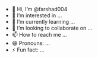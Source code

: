 - 👋 Hi, I’m @farshad004
- 👀 I’m interested in ... 
- 🌱 I’m currently learning ...
- 💞️ I’m looking to collaborate on ...  
- 📫 How to reach me ...  
- 😄 Pronouns: ... 
- ⚡ Fun fact: ... 

<!---
farshad004/farshad004 is a ✨ special ✨ repository because its `README.md` (this file) appears on your GitHub profile. 
You can click the Preview link to take a look at your changes.
--->
